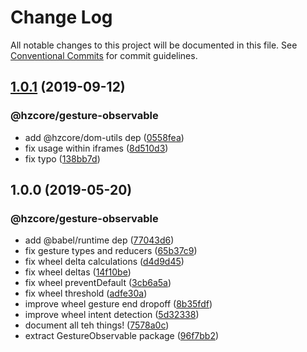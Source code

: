# Change Log

All notable changes to this project will be documented in this file.
See [Conventional Commits](https://conventionalcommits.org) for commit guidelines.

## [1.0.1](https://github.com/hzdg/hz-core/compare/@hzcore/gesture-observable@1.0.0...@hzcore/gesture-observable@1.0.1) (2019-09-12)


### @hzcore/gesture-observable

* add @hzcore/dom-utils dep ([0558fea](https://github.com/hzdg/hz-core/commit/0558fea))
* fix usage within iframes ([8d510d3](https://github.com/hzdg/hz-core/commit/8d510d3))
* fix typo ([138bb7d](https://github.com/hzdg/hz-core/commit/138bb7d))


## 1.0.0 (2019-05-20)


### @hzcore/gesture-observable

* add @babel/runtime dep ([77043d6](https://github.com/hzdg/hz-core/commit/77043d6))
* fix gesture types and reducers ([65b37c9](https://github.com/hzdg/hz-core/commit/65b37c9))
* fix wheel delta calculations ([d4d9d45](https://github.com/hzdg/hz-core/commit/d4d9d45))
* fix wheel deltas ([14f10be](https://github.com/hzdg/hz-core/commit/14f10be))
* fix wheel preventDefault ([3cb6a5a](https://github.com/hzdg/hz-core/commit/3cb6a5a))
* fix wheel threshold ([adfe30a](https://github.com/hzdg/hz-core/commit/adfe30a))
* improve wheel gesture end dropoff ([8b35fdf](https://github.com/hzdg/hz-core/commit/8b35fdf))
* improve wheel intent detection ([5d32338](https://github.com/hzdg/hz-core/commit/5d32338))
* document all teh things! ([7578a0c](https://github.com/hzdg/hz-core/commit/7578a0c))
* extract GestureObservable package ([96f7bb2](https://github.com/hzdg/hz-core/commit/96f7bb2))
